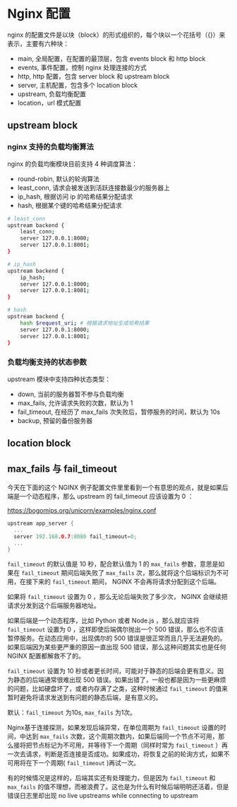 # Nginx 配置

nginx 的配置文件是以块（block）的形式组织的，每个块以一个花括号（{}）来表示，主要有六种块：

- main, 全局配置，在配置的最顶层，包含 events block 和 http block
- events, 事件配置，控制 nginx 处理连接的方式
- http, http 配置，包含 server block 和 upstream block
- server, 主机配置，包含多个 location block
- upstream, 负载均衡配置
- location，url 模式配置

## upstream block

### nginx 支持的负载均衡算法

nginx 的负载均衡模块目前支持 4 种调度算法：

- round-robin, 默认的轮询算法
- least_conn, 请求会被发送到活跃连接数最少的服务器上
- ip_hash, 根据访问 ip 的哈希结果分配请求
- hash, 根据某个键的哈希结果分配请求

```bash
# least_conn
upstream backend {
    least_conn;
    server 127.0.0.1:8000;
    server 127.0.0.1:8001;
}

# ip_hash
upstream backend {
    ip_hash;
    server 127.0.0.1:8000;
    server 127.0.0.1:8001;
}

# hash
upstream backend {
    hash $request_uri; # 根据请求地址生成哈希结果
    server 127.0.0.1:8000;
    server 127.0.0.1:8001;
}
```

### 负载均衡支持的状态参数

upstream 模块中支持四种状态类型：

- down, 当前的服务器暂不参与负载均衡
- max_fails, 允许请求失败的次数，默认为 1
- fail_timeout, 在经历了 max_fails 次失败后，暂停服务的时间，默认为 10s
- backup, 预留的备份服务器

## location block


## max_fails 与 fail_timeout

今天在下面的这个 NGINX 例子配置文件里里看到一个有意思的观点，就是如果后端是一个动态程序，那么 upstream 的 fail_timeout 应该设置为 0 ：

https://bogomips.org/unicorn/examples/nginx.conf

```c
upstream app_server {
  ...
  server 192.168.0.7:8080 fail_timeout=0;
  ...
}
```

`fail_timeout` 的默认值是 10 秒，配合默认值为 1 的 `max_fails` 参数，意思是如果在 `fail_timeout` 期间后端失败了 `max_fails` 次，那么就将这个后端标识为不可用，在接下来的 `fail_timeout` 期间， NGINX 不会再将请求分配到这个后端。

如果将 `fail_timeout` 设置为 0 ，那么无论后端失败了多少次， NGINX 会继续把请求分发到这个后端服务器地址。

如果后端是一个动态程序，比如 Python 或者 Node.js ，那么就应该将 `fail_timeout` 设置为 0 ，这样即使后端偶尔抛出一个 500 错误，那么也不应该暂停服务。在动态应用中，出现偶尔的 500 错误是很正常而且几乎无法避免的。如果后端因为某些更严重的原因一直出现 500 错误，那么这种问题其实也是任何 NGINX 配置都解救不了的。

`fail_timeout` 设置为 10 秒或者更长时间，可能对于静态的后端会更有意义。因为静态的后端通常很难出现 500 错误。如果出错了，一般也都是因为一些更麻烦的问题，比如硬盘坏了，或者内存满了之类，这种时候通过 `fail_timeout` 的值来暂时避免将请求发送到有问题的静态后端，是有意义的。

默认：`fail_timeout` 为10s, `max_fails` 为1次。

Nginx基于连接探测，如果发现后端异常，在单位周期为 `fail_timeout` 设置的时间，中达到 `max_fails` 次数，这个周期次数内，如果后端同一个节点不可用，那么接将把节点标记为不可用，并等待下一个周期（同样时常为 `fail_timeout` ）再一次去请求，判断是否连接是否成功。如果成功，将恢复之前的轮询方式，如果不可用将在下一个周期( `fail_timeout` )再试一次。



有的时候情况是这样的，后端其实还有处理能力，但是因为 `fail_timeout` 和 `max_fails` 的值不理想，而被浪费了。这也是为什么有时候后端明明还活着，但是错误日志里却出现 no live upstreams while connecting to upstream
